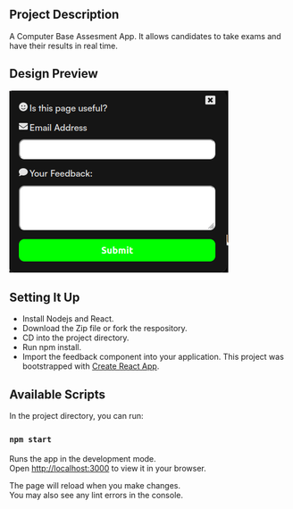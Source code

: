## Project Description
A Computer Base Assesment App. It allows candidates to take exams and have their results in real time.


## Design Preview
![Design Preview](https://github.com/eyitayoit-alt/feedback-app/blob/main/Screenshot%20from%202024-05-27%2014-07-19.png)

## Setting It Up
- Install Nodejs and React.
- Download the Zip file or fork the respository.
- CD into the project directory.
- Run npm install.
- Import the feedback component into your application.
This project was bootstrapped with [Create React App](https://github.com/facebook/create-react-app).

## Available Scripts

In the project directory, you can run:

### `npm start`

Runs the app in the development mode.\
Open [http://localhost:3000](http://localhost:3000) to view it in your browser.

The page will reload when you make changes.\
You may also see any lint errors in the console.



